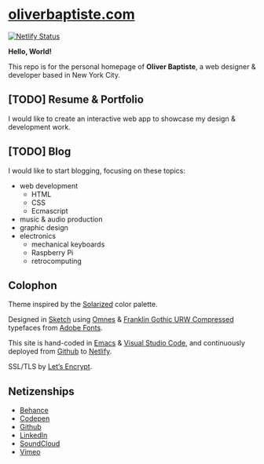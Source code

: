 # [oliverbaptiste.com](https://oliverbaptiste.com)

[![Netlify Status](https://api.netlify.com/api/v1/badges/db422a79-6dad-44bd-bf15-fc6fcb6e3760/deploy-status)](https://app.netlify.com/sites/oliverbaptiste/deploys)

**Hello, World!**

This repo is for the personal homepage of **Oliver Baptiste**, a web designer & developer based in New York City.

## [TODO] Resume & Portfolio

I would like to create an interactive web app to showcase my design & development work.

## [TODO] Blog

I would like to start blogging, focusing on these topics:

- web development
  - HTML
  - CSS
  - Ecmascript
- music & audio production
- graphic design
- electronics
  - mechanical keyboards
  - Raspberry Pi
  - retrocomputing

## Colophon

Theme inspired by the [Solarized](http://ethanschoonover.com/solarized) color palette.

Designed in [Sketch](https://sketchapp.com/) using [Omnes](https://typekit.com/fonts/omnes) &
[Franklin Gothic URW Compressed](https://typekit.com/fonts/franklin-gothic-urw) typefaces
from [Adobe Fonts](https://fonts.adobe.com/).

This site is hand-coded in [Emacs](https://www.gnu.org/software/emacs/)
& [Visual Studio Code](https://code.visualstudio.com/), and continuously deployed
from [Github](https://github.com/oliverbaptiste/oliverbaptiste.com) to [Netlify](https://www.netlify.com/).

SSL/TLS by [Let’s Encrypt](https://letsencrypt.org/).

## Netizenships

- [Behance](https://www.behance.net/oliverbaptiste)
- [Codepen](https://codepen.io/ogab)
- [Github](https://github.com/oliverbaptiste)
- [LinkedIn](https://www.linkedin.com/in/oliverbaptiste/)
- [SoundCloud](https://soundcloud.com/oliverbaptiste)
- [Vimeo](https://vimeo.com/oliverbaptiste)
